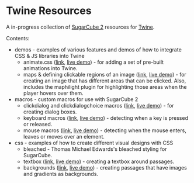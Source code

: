 # Twine Resources

A in-progress collection of [SugarCube 2](http://www.motoslave.net/sugarcube/) resources for [Twine](https://twinery.org/).

Contents:

- demos - examples of various features and demos of how to integrate CSS & JS libraries into Twine 
    - animate.css ([link](demos/animate.css/), [live demo](//mikewesthad.com/twine-resources/demos/animate.css/example.html)) - for adding a set of pre-built animations into Twine. 
    - maps & defining clickable regions of an image ([link](demos/html-maps/), [live demo](//mikewesthad.com/twine-resources/demos/html-maps/example.html)) - for creating an image that has different areas that can be clicked. Also, includes the maphilight plugin for highlighting those areas when the player hovers over them.
- macros - custom macros for use with SugarCube 2
    - clickdialog and clickdialogchoice macros ([link](macros/clickdialog/), [live demo](//mikewesthad.com/twine-resources/macros/clickdialog/example.html)) - for creating dialog boxes.
    - keyboard macros ([link](macros/keyboard/), [live demo](//mikewesthad.com/twine-resources/macros/keyboard/example.html)) - detecting when a key is pressed or released.
    - mouse macros ([link](macros/mouse/), [live demo](//mikewesthad.com/twine-resources/macros/mouse/example.html)) - detecting when the mouse enters, leaves or moves over an element.
- css - examples of how to create different visual designs with CSS
    - bleached - Thomas Michael Edwards's bleached styling for SugarCube.
    - textbox ([link](css/textbox/), [live demo](//mikewesthad.com/twine-resources/css/textbox/example.html)) - creating a textbox around passages.
    - backgrounds ([link](css/backgrounds/), [live demo](//mikewesthad.com/twine-resources/css/backgrounds/example.html)) - creating passages that have images and gradients as backgrounds.